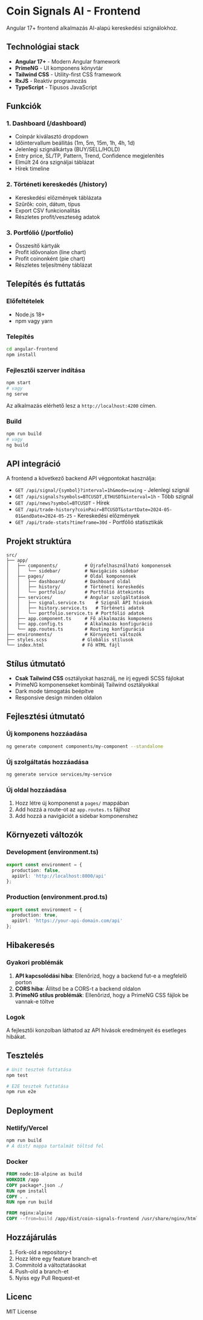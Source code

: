 # Coin Signals AI - Frontend

Angular 17+ frontend alkalmazás AI-alapú kereskedési szignálokhoz.

## Technológiai stack

- **Angular 17+** - Modern Angular framework
- **PrimeNG** - UI komponens könyvtár
- **Tailwind CSS** - Utility-first CSS framework
- **RxJS** - Reaktív programozás
- **TypeScript** - Típusos JavaScript

## Funkciók

### 1. Dashboard (/dashboard)
- Coinpár kiválasztó dropdown
- Időintervallum beállítás (1m, 5m, 15m, 1h, 4h, 1d)
- Jelenlegi szignálkártya (BUY/SELL/HOLD)
- Entry price, SL/TP, Pattern, Trend, Confidence megjelenítés
- Elmúlt 24 óra szignáljai táblázat
- Hírek timeline

### 2. Történeti kereskedés (/history)
- Kereskedési előzmények táblázata
- Szűrők: coin, dátum, típus
- Export CSV funkcionalitás
- Részletes profit/veszteség adatok

### 3. Portfólió (/portfolio)
- Összesítő kártyák
- Profit idővonalon (line chart)
- Profit coinonként (pie chart)
- Részletes teljesítmény táblázat

## Telepítés és futtatás

### Előfeltételek
- Node.js 18+
- npm vagy yarn

### Telepítés
```bash
cd angular-frontend
npm install
```

### Fejlesztői szerver indítása
```bash
npm start
# vagy
ng serve
```

Az alkalmazás elérhető lesz a `http://localhost:4200` címen.

### Build
```bash
npm run build
# vagy
ng build
```

## API integráció

A frontend a következő backend API végpontokat használja:

- `GET /api/signal/{symbol}?interval=1h&mode=swing` - Jelenlegi szignál
- `GET /api/signals?symbols=BTCUSDT,ETHUSDT&interval=1h` - Több szignál
- `GET /api/news?symbol=BTCUSDT` - Hírek
- `GET /api/trade-history?coinPair=BTCUSDT&startDate=2024-05-01&endDate=2024-05-25` - Kereskedési előzmények
- `GET /api/trade-stats?timeframe=30d` - Portfólió statisztikák

## Projekt struktúra

```
src/
├── app/
│   ├── components/          # Újrafelhasználható komponensek
│   │   └── sidebar/         # Navigációs sidebar
│   ├── pages/               # Oldal komponensek
│   │   ├── dashboard/       # Dashboard oldal
│   │   ├── history/         # Történeti kereskedés
│   │   └── portfolio/       # Portfólió áttekintés
│   ├── services/            # Angular szolgáltatások
│   │   ├── signal.service.ts    # Szignál API hívások
│   │   ├── history.service.ts   # Történeti adatok
│   │   └── portfolio.service.ts # Portfólió adatok
│   ├── app.component.ts     # Fő alkalmazás komponens
│   ├── app.config.ts        # Alkalmazás konfiguráció
│   └── app.routes.ts        # Routing konfiguráció
├── environments/            # Környezeti változók
├── styles.scss             # Globális stílusok
└── index.html              # Fő HTML fájl
```

## Stílus útmutató

- **Csak Tailwind CSS** osztályokat használj, ne írj egyedi SCSS fájlokat
- PrimeNG komponenseket kombinálj Tailwind osztályokkal
- Dark mode támogatás beépítve
- Responsive design minden oldalon

## Fejlesztési útmutató

### Új komponens hozzáadása
```bash
ng generate component components/my-component --standalone
```

### Új szolgáltatás hozzáadása
```bash
ng generate service services/my-service
```

### Új oldal hozzáadása
1. Hozz létre új komponenst a `pages/` mappában
2. Add hozzá a route-ot az `app.routes.ts` fájlhoz
3. Add hozzá a navigációt a sidebar komponenshez

## Környezeti változók

### Development (environment.ts)
```typescript
export const environment = {
  production: false,
  apiUrl: 'http://localhost:8000/api'
};
```

### Production (environment.prod.ts)
```typescript
export const environment = {
  production: true,
  apiUrl: 'https://your-api-domain.com/api'
};
```

## Hibakeresés

### Gyakori problémák

1. **API kapcsolódási hiba**: Ellenőrizd, hogy a backend fut-e a megfelelő porton
2. **CORS hiba**: Állítsd be a CORS-t a backend oldalon
3. **PrimeNG stílus problémák**: Ellenőrizd, hogy a PrimeNG CSS fájlok be vannak-e töltve

### Logok
A fejlesztői konzolban láthatod az API hívások eredményeit és esetleges hibákat.

## Tesztelés

```bash
# Unit tesztek futtatása
npm test

# E2E tesztek futtatása
npm run e2e
```

## Deployment

### Netlify/Vercel
```bash
npm run build
# A dist/ mappa tartalmát töltsd fel
```

### Docker
```dockerfile
FROM node:18-alpine as build
WORKDIR /app
COPY package*.json ./
RUN npm install
COPY . .
RUN npm run build

FROM nginx:alpine
COPY --from=build /app/dist/coin-signals-frontend /usr/share/nginx/html
```

## Hozzájárulás

1. Fork-old a repository-t
2. Hozz létre egy feature branch-et
3. Commitold a változtatásokat
4. Push-old a branch-et
5. Nyiss egy Pull Request-et

## Licenc

MIT License